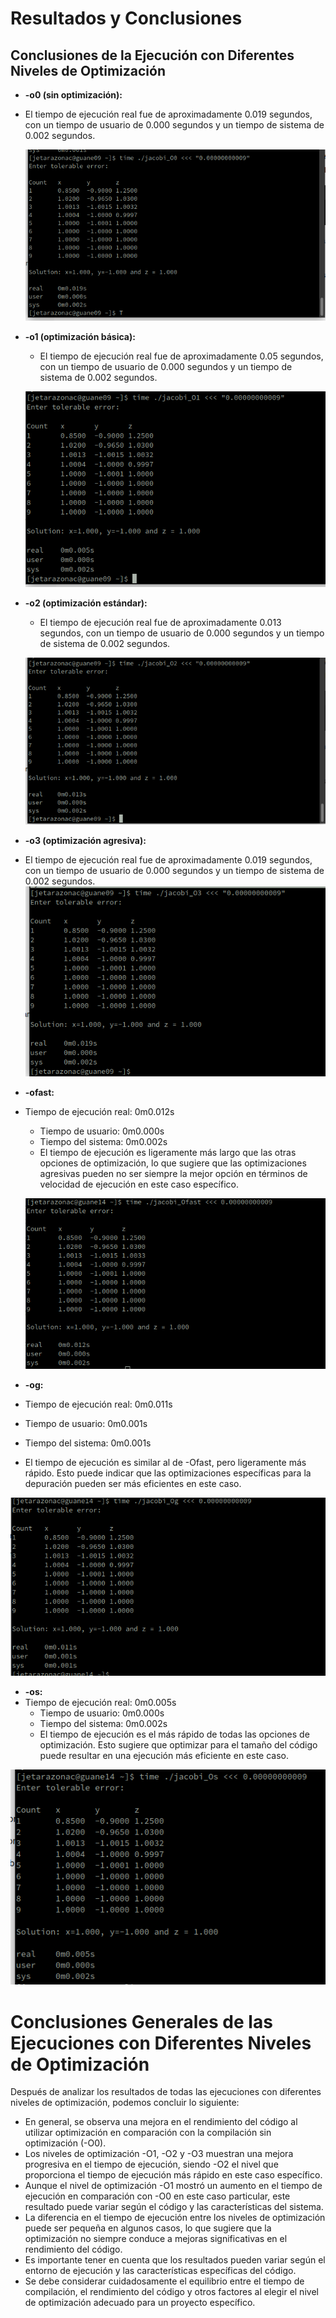 # Resultados y Conclusiones

## Conclusiones de la Ejecución con Diferentes Niveles de Optimización

- **-o0 (sin optimización):**
- El tiempo de ejecución real fue de aproximadamente 0.019 segundos, con un tiempo de usuario de 0.000 segundos y un tiempo de sistema de 0.002 segundos.

  ![Ejecución con -o0](/img/jac3.png)

- **-o1 (optimización básica):**

  - El tiempo de ejecución real fue de aproximadamente 0.05 segundos, con un tiempo de usuario de 0.000 segundos y un tiempo de sistema de 0.002 segundos.

  ![Ejecución con -o1](/img/jac4.png)

- **-o2 (optimización estándar):**

  - El tiempo de ejecución real fue de aproximadamente 0.013 segundos, con un tiempo de usuario de 0.000 segundos y un tiempo de sistema de 0.002 segundos.

  ![Ejecución con -o2](/img/jac5.png)

- **-o3 (optimización agresiva):**
- El tiempo de ejecución real fue de aproximadamente 0.019 segundos, con un tiempo de usuario de 0.000 segundos y un tiempo de sistema de 0.002 segundos.
  ![Ejecución con -o3](/img/jac6.png)

- **-ofast:**
- Tiempo de ejecución real: 0m0.012s

  - Tiempo de usuario: 0m0.000s
  - Tiempo del sistema: 0m0.002s
  - El tiempo de ejecución es ligeramente más largo que las otras opciones de optimización, lo que sugiere que las optimizaciones agresivas pueden no ser siempre la mejor opción en términos de velocidad de ejecución en este caso específico.

  ![Ejecución con -ofast](/img/ofast.png)

- **-og:**
- Tiempo de ejecución real: 0m0.011s
- Tiempo de usuario: 0m0.001s
- Tiempo del sistema: 0m0.001s
- El tiempo de ejecución es similar al de -Ofast, pero ligeramente más rápido. Esto puede indicar que las optimizaciones específicas para la depuración pueden ser más eficientes en este caso.

![Ejecución con -og](/img/og.png)

- **-os:**
- Tiempo de ejecución real: 0m0.005s
  - Tiempo de usuario: 0m0.000s
  - Tiempo del sistema: 0m0.002s
  - El tiempo de ejecución es el más rápido de todas las opciones de optimización. Esto sugiere que optimizar para el tamaño del código puede resultar en una ejecución más eficiente en este caso.

![Ejecución con -os](/img/os.png)

# Conclusiones Generales de las Ejecuciones con Diferentes Niveles de Optimización

Después de analizar los resultados de todas las ejecuciones con diferentes niveles de optimización, podemos concluir lo siguiente:

- En general, se observa una mejora en el rendimiento del código al utilizar optimización en comparación con la compilación sin optimización (-O0).
- Los niveles de optimización -O1, -O2 y -O3 muestran una mejora progresiva en el tiempo de ejecución, siendo -O2 el nivel que proporciona el tiempo de ejecución más rápido en este caso específico.
- Aunque el nivel de optimización -O1 mostró un aumento en el tiempo de ejecución en comparación con -O0 en este caso particular, este resultado puede variar según el código y las características del sistema.
- La diferencia en el tiempo de ejecución entre los niveles de optimización puede ser pequeña en algunos casos, lo que sugiere que la optimización no siempre conduce a mejoras significativas en el rendimiento del código.
- Es importante tener en cuenta que los resultados pueden variar según el entorno de ejecución y las características específicas del código.
- Se debe considerar cuidadosamente el equilibrio entre el tiempo de compilación, el rendimiento del código y otros factores al elegir el nivel de optimización adecuado para un proyecto específico.
